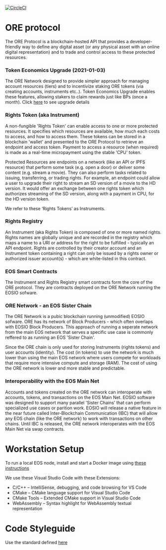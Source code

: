 [![CircleCI](https://circleci.com/gh/API-market/ore-protocol/tree/master.svg?style=svg)](https://circleci.com/gh/API-market/ore-protocol/tree/master)
# ORE protocol

The ORE Protocol is a blockchain-hosted API that provides a developer-friendly way to define any digital asset (or any physical asset with an online digital representation) and to trade and control access to these protected resources.

### Token Economics Upgrade (2021-01-03)

The ORE Network designed to provide simpler approach for managing account resources (tiers) and to incentivize staking ORE tokens (via creating accounts, instruments etc..). Token Economics Upgrade enables these features, allowing stakers to claim rewards just like BPs (once a month). Click [here](./scripts/2020-12_TokenEconomicsUpgrade) to see upgrade details
### Rights Token (aka Instrument)
A non-fungible 'Rights Token' can enable access to one or more protected resources. It specifies which resources are available, how much each costs to access, and how to access them. These tokens can be stored in a blockchain 'wallet' and presented to the ORE Protocol to retrieve an endpoint and access token. Payment to access a resource (when required) is made as a real-time micropayment using the stable 'CPU' token.

Protected Resources are endpoints on a network (like an API or IPFS resource) that perform some task (e.g. open a door) or deliver some content (e.g. stream a movie). They can also perform tasks related to issuing, transferring, or trading rights. For example, an endpoint could allow a user to upgrade their right to stream an SD version of a movie to the HD version. It would offer an exchange between one rights token which authorizes streaming of the SD version, along with a payment in CPU, for the HD version token.

We refer to these ‘Rights Tokens’ as Instruments.

### Rights Registry
An Instrument (aka Rights Token) is composed of one or more named rights. Rights names are globally unique and are recorded in the registry which maps a name to a URI or address for the right to be fulfilled - typically an API endpoint. Rights are controlled by their creator account and an Instrument token containing a right can only be issued by a rights owner or authorized issuer account(s) - which are white-listed in this contract.

### EOS Smart Contracts

The Instrument and Rights Registry smart contracts form the core of the ORE protocol. They are contracts deployed on the ORE Network running the EOSIO sofware. 

### ORE Network - an EOS Sister Chain

The ORE Network is a pubic blockchain running (unmodified) EOSIO sofware. ORE has its network of Block Producers - which often overlaps with EOSIO Block Producers. This approach of running a seperate network from the main EOS network that serves a specific use case is commonly reffered to as running an EOS 'Sister Chain'.

Since the ORE chain is only used for storing Instruments (rights tokens) and user accounts (identity). The cost (in tokens) to use the network is much lower than using the main EOS network where users compete for workloads that require more intensive compute and storage (RAM). The cost of using the ORE network is lower and more stable and predictable.

### Interoperability with the EOS Main Net

Accounts and tokens created on the ORE network can interoperate with accounts, tokens, and transactions on the EOS Main Net. EOSIO software was designed to support many parallel 'Sister Chains' that can perform specialized use cases or parition work. EOSIO will release a native feature in the near future called Inter-Blockchain Communication (IBC) that will allow any EOS chain (like the ORE network) to work with transactions on other chains. Until IBC is released, the ORE network interoperates with the EOS Main Net via swap contracts. 

# Workstation Setup

To run a local EOS node, install and start a Docker image using [these instructions](https://developers.eos.io/eosio-home/docs/getting-the-software)

We use these Visual Studio Code with these Extensions:
- C/C++ – IntelliSense, debugging, and code browsing for VS Code
- CMake – CMake language support for Visual Studio Code
- CMake Tools – Extended CMake support in Visual Studio Code
- WebAssembly – Syntax highlight for WebAssembly textual representation

# Code Styleguide

Use the standard defined [here](https://developers.eos.io/eosio-home/docs/coding-standards)
